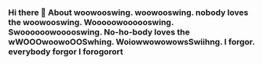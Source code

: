 ### Hi there 👋 About woowooswing. woowooswing. nobody loves the woowooswing. Wooooowoooooswing. Swoooooowooooswing. No-ho-body loves the wWOOOwoowoOOSwhing. WoiowwowowowsSwiihng. I forgor. everybody forgor I forogorort

<!--
**leon-cosgrove/leon-cosgrove** is a ✨ _special_ ✨ repository because its `README.md` (this file) appears on your GitHub profile.

Here are some ideas to get you started:

- 🔭 I’m currently working on ...
- 🌱 I’m currently learning ...
- 👯 I’m looking to collaborate on ...
- 🤔 I’m looking for help with ...
- 💬 Ask me about ...
- 📫 How to reach me: ...
- 😄 Pronouns: ...
- ⚡ Fun fact: ...
-->
